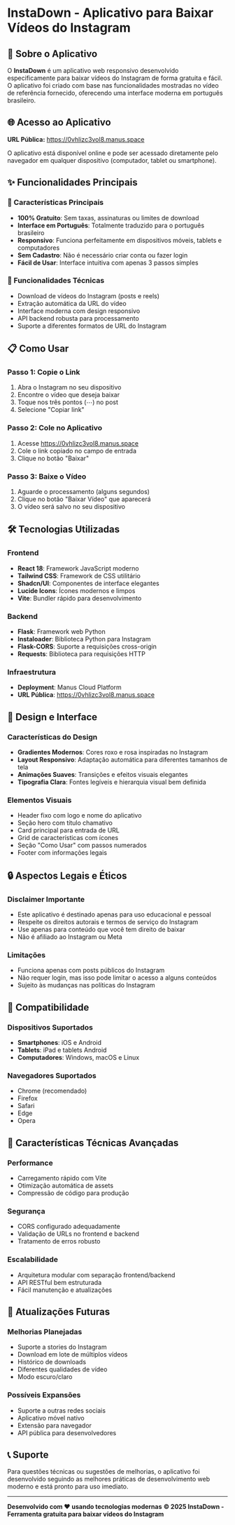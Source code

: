 # InstaDown - Aplicativo para Baixar Vídeos do Instagram

## 📱 Sobre o Aplicativo

O **InstaDown** é um aplicativo web responsivo desenvolvido especificamente para baixar vídeos do Instagram de forma gratuita e fácil. O aplicativo foi criado com base nas funcionalidades mostradas no vídeo de referência fornecido, oferecendo uma interface moderna em português brasileiro.

## 🌐 Acesso ao Aplicativo

**URL Pública:** https://0vhlizc3vol8.manus.space

O aplicativo está disponível online e pode ser acessado diretamente pelo navegador em qualquer dispositivo (computador, tablet ou smartphone).

## ✨ Funcionalidades Principais

### 🎯 Características Principais
- **100% Gratuito**: Sem taxas, assinaturas ou limites de download
- **Interface em Português**: Totalmente traduzido para o português brasileiro
- **Responsivo**: Funciona perfeitamente em dispositivos móveis, tablets e computadores
- **Sem Cadastro**: Não é necessário criar conta ou fazer login
- **Fácil de Usar**: Interface intuitiva com apenas 3 passos simples

### 🔧 Funcionalidades Técnicas
- Download de vídeos do Instagram (posts e reels)
- Extração automática da URL do vídeo
- Interface moderna com design responsivo
- API backend robusta para processamento
- Suporte a diferentes formatos de URL do Instagram

## 📋 Como Usar

### Passo 1: Copie o Link
1. Abra o Instagram no seu dispositivo
2. Encontre o vídeo que deseja baixar
3. Toque nos três pontos (⋯) no post
4. Selecione "Copiar link"

### Passo 2: Cole no Aplicativo
1. Acesse https://0vhlizc3vol8.manus.space
2. Cole o link copiado no campo de entrada
3. Clique no botão "Baixar"

### Passo 3: Baixe o Vídeo
1. Aguarde o processamento (alguns segundos)
2. Clique no botão "Baixar Vídeo" que aparecerá
3. O vídeo será salvo no seu dispositivo

## 🛠️ Tecnologias Utilizadas

### Frontend
- **React 18**: Framework JavaScript moderno
- **Tailwind CSS**: Framework de CSS utilitário
- **Shadcn/UI**: Componentes de interface elegantes
- **Lucide Icons**: Ícones modernos e limpos
- **Vite**: Bundler rápido para desenvolvimento

### Backend
- **Flask**: Framework web Python
- **Instaloader**: Biblioteca Python para Instagram
- **Flask-CORS**: Suporte a requisições cross-origin
- **Requests**: Biblioteca para requisições HTTP

### Infraestrutura
- **Deployment**: Manus Cloud Platform
- **URL Pública**: https://0vhlizc3vol8.manus.space

## 🎨 Design e Interface

### Características do Design
- **Gradientes Modernos**: Cores roxo e rosa inspiradas no Instagram
- **Layout Responsivo**: Adaptação automática para diferentes tamanhos de tela
- **Animações Suaves**: Transições e efeitos visuais elegantes
- **Tipografia Clara**: Fontes legíveis e hierarquia visual bem definida

### Elementos Visuais
- Header fixo com logo e nome do aplicativo
- Seção hero com título chamativo
- Card principal para entrada de URL
- Grid de características com ícones
- Seção "Como Usar" com passos numerados
- Footer com informações legais

## 🔒 Aspectos Legais e Éticos

### Disclaimer Importante
- Este aplicativo é destinado apenas para uso educacional e pessoal
- Respeite os direitos autorais e termos de serviço do Instagram
- Use apenas para conteúdo que você tem direito de baixar
- Não é afiliado ao Instagram ou Meta

### Limitações
- Funciona apenas com posts públicos do Instagram
- Não requer login, mas isso pode limitar o acesso a alguns conteúdos
- Sujeito às mudanças nas políticas do Instagram

## 📱 Compatibilidade

### Dispositivos Suportados
- **Smartphones**: iOS e Android
- **Tablets**: iPad e tablets Android
- **Computadores**: Windows, macOS e Linux

### Navegadores Suportados
- Chrome (recomendado)
- Firefox
- Safari
- Edge
- Opera

## 🚀 Características Técnicas Avançadas

### Performance
- Carregamento rápido com Vite
- Otimização automática de assets
- Compressão de código para produção

### Segurança
- CORS configurado adequadamente
- Validação de URLs no frontend e backend
- Tratamento de erros robusto

### Escalabilidade
- Arquitetura modular com separação frontend/backend
- API RESTful bem estruturada
- Fácil manutenção e atualizações

## 🔄 Atualizações Futuras

### Melhorias Planejadas
- Suporte a stories do Instagram
- Download em lote de múltiplos vídeos
- Histórico de downloads
- Diferentes qualidades de vídeo
- Modo escuro/claro

### Possíveis Expansões
- Suporte a outras redes sociais
- Aplicativo móvel nativo
- Extensão para navegador
- API pública para desenvolvedores

## 📞 Suporte

Para questões técnicas ou sugestões de melhorias, o aplicativo foi desenvolvido seguindo as melhores práticas de desenvolvimento web moderno e está pronto para uso imediato.

---

**Desenvolvido com ❤️ usando tecnologias modernas**
**© 2025 InstaDown - Ferramenta gratuita para baixar vídeos do Instagram**

